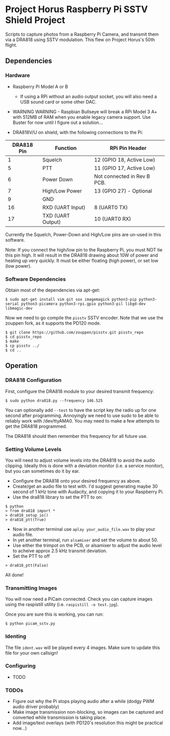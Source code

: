 # Project Horus Raspberry Pi SSTV Shield Project

Scripts to capture photos from a Raspberry Pi Camera, and transmit them via a DRA818 using SSTV modulation.
This flew on Project Horus's 50th flight. 

## Dependencies
### Hardware
* Raspberry Pi Model A or B 
  * If using a RPi without an audio output socket, you will also need a USB sound card or some other DAC.
* WARNING WARNING - Raspbian Bullseye will break a RPi Model 3 A+ with 512MB of RAM when you enable legacy camera support. Use Buster for now until I figure out a solution...

* DRA818V/U on shield, with the following connections to the Pi:

DRA818 Pin | Function | RPi Pin Header
-----------|----------|---------------
1 | Squelch | 12 (GPIO 18, Active Low)
5 | PTT | 11 (GPIO 17, Active Low)
6 | Power Down | Not connected in Rev B PCB.
7 | High/Low Power | 13 (GPIO 27) - Optional
9 | GND | <Any ground pin>
16 | RXD (UART Input) | 8 (UART0 TX)
17 | TXD (UART Output) | 10 (UART0 RX)

Currently the Squelch, Power-Down and High/Low pins are un-used in this software.

Note: If you connect the high/low pin to the Raspberry Pi, you must NOT tie this pin high. It will result in the DRA818 drawing about 10W of power and heating up very quickly. It must be either floating (high power), or set low (low power).

### Software Dependencies

Obtain most of the dependencies via apt-get:
```
$ sudo apt-get install vim git sox imagemagick python3-pip python3-serial python3-picamera python3-rpi.gpio python3-pil libgd-dev libmagic-dev
```

Now we need to go compile the `pisstv` SSTV encoder.
Note that we use the zouppen fork, as it supports the PD120 mode.


```
$ git clone https://github.com/zouppen/pisstv.git pisstv_repo
$ cd pisstv_repo
$ make
$ cp pisstv ../
$ cd ..
```


## Operation
### DRA818 Configuration
First, configure the DRA818 module to your desired transmit frequency:
```
$ sudo python dra818.py --frequency 146.525
```
You can optionally add `--test` to have the script key the radio up for one second after programming. Annoyingly we need to use sudo to be able to reliably work with /dev/ttyAMA0. You may need to make a few attempts to get the DRA818 programmed.

The DRA818 should then remember this frequency for all future use.

### Setting Volume Levels
You will need to adjust volume levels into the DRA818 to avoid the audio clipping. Ideally this is done with a deviation monitor (i.e. a service monitor), but you can sometimes do it by ear.

 * Configure the DRA818 onto your desired frequency as above.
 * Create/get an audio file to test with. I'd suggest generating maybe 30 second of 1 kHz tone with Audacity, and copying it to your Raspberry Pi.
 * Use the dra818 library to set the PTT to on:
```
$ python
> from dra818 import *
> dra818_setup_io()
> dra818_ptt(True)
```
 * Now in another terminal use `aplay your_audio_file.wav` to play your audio file.
 * In yet another terminal, run `alsamixer` and set the volume to about 50.
 * Use either the trimpot on the PCB, or alsamixer to adjust the audio level to acheive approx 2.5 kHz transmit deviation.
 * Set the PTT to off
```
> dra818_ptt(False)
```
All done!

### Transmitting Images
You will now need a PiCam connected. Check you can capture images using the raspistill utility (i.e. `raspistill -o test.jpg`).

Once you are sure this is working, you can run:
```
$ python picam_sstv.py
```

### Identing
The file `ident.wav` will be played every 4 images. Make sure to update this file for your own callsign!


### Configuring
* TODO

### TODOs

* Figure out why the Pi stops playing audio after a while (dodgy PWM audio driver probably)
* Make image transmission non-blocking, so images can be captured and converted while transmission is taking place.
* Add image/text overlays (with PD120's resolution this might be practical now...)